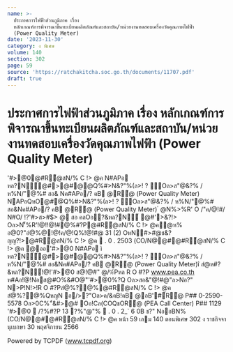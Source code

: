 ```yaml
---
name: >-
  ประกาศการไฟฟ้าส่วนภูมิภาค เรื่อง
  หลักเกณฑ์การพิจารณาขึ้นทะเบียนผลิตภัณฑ์และสถาบัน/หน่วยงานทดสอบเครื่องวัดคุณภาพไฟฟ้า
  (Power Quality Meter)
date: '2023-11-30'
category: ง พิเศษ
volume: 140
section: 302
page: 59
source: 'https://ratchakitcha.soc.go.th/documents/11707.pdf'
draft: true
---
```


# ประกาศการไฟฟ้าส่วนภูมิภาค เรื่อง หลักเกณฑ์การพิจารณาขึ้นทะเบียนผลิตภัณฑ์และสถาบัน/หน่วยงานทดสอบเครื่องวัดคุณภาพไฟฟ้า (Power Quality Meter)

'#>@0@#R้@สN/% C !> @ค N#APอ หล?N์@#>@#@@Q%#>N&?"%(ล>! ? ์Oล>ส"@&?% / ห%N/"@%# สอ& Nค#APอ/? คB @R้@ (Power Quality Meter) NAPอQหO@#@Q%#>N&?"%(ล>! ? ์Oล>ส"@&?% / ห%N/"@%# สอ&Nค#APอ/? คB @R้@ (Power Quality Meter) ํ @N%>%R' O /"ค/@!#/ N#O/ !?'#>ส>#$> @ สอ คลOอ?&หล?N์ @#'>&?!> Oล>N'็%R'!@!!@!#@%#?P@#R้@สN/% C !> @คํ@ห% อ@0?"อํ@%@!@!ค/@!Q%!@!#@ 31 (2) OหN#>#@ช&?ญญ?!>@#R้@สN/% C !> @ค  . 0 . 2503 (CO/N@@#@#R้@สN/% C !> @ค @ออ'#>@0 N#APอ ì หล?N์@#>@#@@Q%#>N&?"%(ล>! ? ์Oล>ส"@&?% / ห%N/"@%# สอ&Nค#APอ/? คB @R้@ (Power Quality Meter)î สํ@ห#?&หล?N์!@!'#>@0 ส@!@#" @/%์Pหล R O #?P www.pea.co.th ห#Aอ!@!Nอส@#O%&#O@"'#>@0%?Q Oล>สอ&"@!#@"ล>Nอ?" N>P!N!>!R O #?Pสํ@%?@%@#R้@สN/% C !> @ค สํ@%?@%QหญN อ/>?"Oล>ค/&คB!คB @อB'#์R้@ P## 0-2590-5578 Oล>0C%"์&#>@# Oอ!Cล(COQชOR้@ (PEA Call Center) P## 1129 '#>@0  /?%#?P 13 ?%"@"%  . 0 . 2_` 6 0B ช?" NออBN% (CO/N@@#@#R้@สN/% C !> @ค หน้า 59 เลม 140 ตอนพิเศษ 302 ง ราชกิจจานุเบกษา 30 พฤศจิกายน 2566







Powered by TCPDF (www.tcpdf.org)

